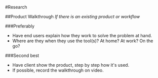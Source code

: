 #Research

##Product Walkthrough 
*If there is an existing product or workflow*

###Preferably
* Have end users explain how they work to solve the problem at hand.
* Where are they when they use the tool(s)? At home? At work? On the go?


###Second best
* Have client show the product, step by step how it's used.
* If possible, record the walkthrough on video.
